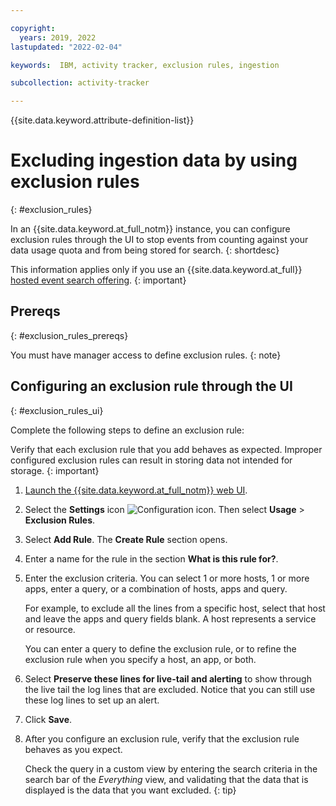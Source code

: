```yaml
---

copyright:
  years: 2019, 2022
lastupdated: "2022-02-04"

keywords:  IBM, activity tracker, exclusion rules, ingestion

subcollection: activity-tracker

---
```


{{site.data.keyword.attribute-definition-list}}

# Excluding ingestion data by using exclusion rules
{: #exclusion_rules}

In an {{site.data.keyword.at_full_notm}} instance, you can configure exclusion rules through the UI to stop events from counting against your data usage quota and from being stored for search.
{: shortdesc}

This information applies only if you use an {{site.data.keyword.at_full}} [hosted event search offering](/docs/activity-tracker?topic=activity-tracker-service_plan).
{: important}

## Prereqs
{: #exclusion_rules_prereqs}

You must have manager access to define exclusion rules.
{: note}


## Configuring an exclusion rule through the UI
{: #exclusion_rules_ui}

Complete the following steps to define an exclusion rule:

Verify that each exclusion rule that you add behaves as expected. Improper configured exclusion rules can result in storing data not intended for storage.
{: important}

1. [Launch the {{site.data.keyword.at_full_notm}} web UI](/docs/services/activity-tracker?topic=activity-tracker-launch).

2. Select the **Settings** icon ![Configuration icon](images/admin.png "Admin icon"). Then select **Usage** &gt; **Exclusion Rules**. 

3. Select **Add Rule**. The **Create Rule** section opens.

4. Enter a name for the rule in the section **What is this rule for?**.

5. Enter the exclusion criteria. You can select 1 or more hosts, 1 or more apps, enter a query, or a combination of hosts, apps and query.

    For example, to exclude all the lines from a specific host, select that host and leave the apps and query fields blank. A host represents a service or resource.

    You can enter a query to define the exclusion rule, or to refine the exclusion rule when you specify a host, an app, or both.

6. Select **Preserve these lines for live-tail and alerting** to show through the live tail the log lines that are excluded. Notice that you can still use these log lines to set up an alert.

7. Click **Save**.

8. After you configure an exclusion rule, verify that the exclusion rule behaves as you expect. 

    Check the query in a custom view by entering the search criteria in the search bar of the *Everything* view, and validating that the data that is displayed is the data that you want excluded.
    {: tip} 



